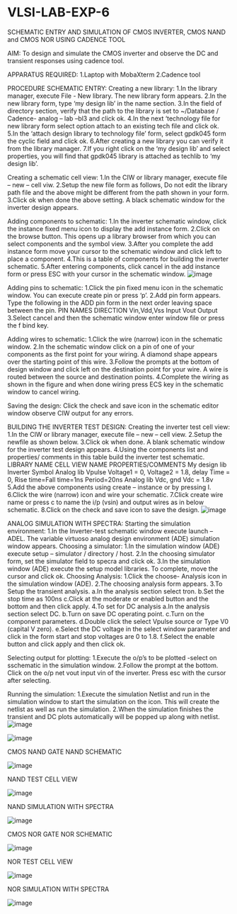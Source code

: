 # VLSI-LAB-EXP-6

SCHEMATIC ENTRY AND SIMULATION OF CMOS INVERTER, CMOS NAND and CMOS NOR USING CADENCE TOOL

AIM: To design and simulate the CMOS inverter and observe the DC and transient responses using cadence tool.

APPARATUS REQUIRED: 1.Laptop with MobaXterm 2.Cadence tool

PROCEDURE SCHEMATIC ENTRY: Creating a new library: 1.In the library manager, execute File - New library. The new library form appears. 2.In the new library form, type ‘my design lib’ in the name section. 3.In the field of directory section, verify that the path to the library is set to ~/Database / Cadence- analog – lab –bl3 and click ok. 4.In the next ‘technology file for new library form select option attach to an existing tech file and click ok. 5.In the ‘attach design library to technology file’ form, select gpdk045 form the cyclic field and click ok. 6.After creating a new library you can verify it from the library manager. 7.If you right click on the ‘my design lib’ and select properties, you will find that gpdk045 library is attached as techlib to ‘my design lib’.

Creating a schematic cell view: 1.In the CIW or library manager, execute file – new – cell viw. 2.Setup the new file form as follows, Do not edit the library path file and the above might be different from the path shown in your form. 3.Click ok when done the above setting. A black schematic window for the inverter design appears.

Adding components to schematic: 1.In the inverter schematic window, click the instance fixed menu icon to display the add instance form. 2.Click on the browse button. This opens up a library browser from which you can select components and the symbol view. 3.After you complete the add instance form move your cursor to the schematic window and click left to place a component. 4.This is a table of components for building the inverter schematic. 5.After entering components, click cancel in the add instance form or press ESC with your cursor in the schematic window. 
![image](https://github.com/Dukkapalliashok/VLSI-LAB-EXP-6/assets/166902469/ef73ef6a-d3ec-4e94-98b8-45a11788b057)


Adding pins to schematic: 1.Click the pin fixed menu icon in the schematic window. You can execute create pin or press ‘p’. 2.Add pin form appears. Type the following in the ADD pin form in the next order leaving space between the pin. PIN NAMES DIRECTION Vin,Vdd,Vss Input Vout Output 3.Select cancel and then the schematic window enter window file or press the f bind key.

Adding wires to schematic: 1.Click the wire (narrow) icon in the schematic window. 2.In the schematic window click on a pin of one of your components as the first point for your wiring. A diamond shape appears over the starting point of this wire. 3.Follow the prompts at the bottom of design window and click left on the destination point for your wire. A wire is routed between the source and destination points. 4.Complete the wiring as shown in the figure and when done wiring press ECS key in the schematic window to cancel wiring.

Saving the design: Click the check and save icon in the schematic editor window observe CIW output for any errors.

BUILDING THE INVERTER TEST DESIGN: Creating the inverter test cell view: 1.In the CIW or library manager, execute file – new – cell view. 2.Setup the newfile as shown below. 3.Click ok when done. A blank schematic window for the inverter test design appears. 4.Using the components list and properties/ comments in this table build the inverter test schematic. LIBRARY NAME CELL VIEW NAME PROPERTIES/COMMENTS My design lib Inverter Symbol Analog lib Vpulse Voltage1 = 0, Voltage2 = 1.8, delay Time = 0, Rise time=Fall time=1ns Period=20ns Analog lib Vdc, gnd Vdc = 1.8v 5.Add the above components using create – instance or by pressing I. 6.Click the wire (narrow) icon and wire your schematic. 7.Click create wire name or press c to name the i/p (vsin) and output wires as in below schematic. 8.Click on the check and save icon to save the design.
![image](https://github.com/Dukkapalliashok/VLSI-LAB-EXP-6/assets/166902469/84bbe4c7-7fa1-493e-8c0a-b95a10329cdf)


ANALOG SIMULATION WITH SPECTRA: Starting the simulation environment: 1.In the Inverter-test schematic window execute launch – ADEL. The variable virtuoso analog design environment (ADE) simulation window appears. Choosing a simulator: 1.In the simulation window (ADE) execute setup – simulator / directory / host. 2.In the choosing simulator form, set the simulator field to specra and click ok. 3.In the simulation window (ADE) execute the setup model libraries. To complete, move the cursor and click ok. Choosing Analysis: 1.Click the choose- Analysis icon in the simulation window (ADE). 2.The choosing analysis form appears. 3.To Setup the transient analysis. a.In the analysis section select tron. b.Set the stop time as 100ns c.Click at the moderate or enabled button and the bottom and then click apply. 4.To set for DC analysis a.In the analysis section select DC. b.Turn on save DC operating point. c.Turn on the component parameters. d.Double click the select Vpulse source or Type V0 (capital V zero). e.Select the DC voltage in the select window parameter and click in the form start and stop voltages are 0 to 1.8. f.Select the enable button and click apply and then click ok.

Selecting output for plotting: 1.Execute the o/p’s to be plotted -select on sschematic in the simulation window. 2.Follow the prompt at the bottom. Click on the o/p net vout input vin of the inverter. Press esc with the cursor after selecting.

Running the simulation: 1.Execute the simulation Netlist and run in the simulation window to start the simulation on the icon. This will create the netlist as well as run the simulation. 2.When the simulation finishes the transient and DC plots automatically will be popped up along with netlist.
![image](https://github.com/Dukkapalliashok/VLSI-LAB-EXP-6/assets/166902469/6834aee9-46d2-463d-8925-99b96a326c66)


![image](https://github.com/Dukkapalliashok/VLSI-LAB-EXP-6/assets/166902469/236b16a3-7a8a-4903-9f21-cce00e67100b)


CMOS NAND GATE NAND SCHEMATIC

![image](https://github.com/Dukkapalliashok/VLSI-LAB-EXP-6/assets/166902469/b3dc6abf-c263-413d-ae30-7e3754896e99)


NAND TEST CELL VIEW

![image](https://github.com/Dukkapalliashok/VLSI-LAB-EXP-6/assets/166902469/d324f048-82b7-49fa-af1c-afe7bab8c7fe)


NAND SIMULATION WITH SPECTRA

![image](https://github.com/Dukkapalliashok/VLSI-LAB-EXP-6/assets/166902469/e0ec2760-9193-42a8-bdb7-483115badb87)


CMOS NOR GATE NOR SCHEMATIC

![image](https://github.com/Dukkapalliashok/VLSI-LAB-EXP-6/assets/166902469/22c29d5c-4753-4dfb-be90-7622d94c9b91)


NOR TEST CELL VIEW

![image](https://github.com/Dukkapalliashok/VLSI-LAB-EXP-6/assets/166902469/bafdd486-6551-4e8f-91eb-e944a6d3f372)


NOR SIMULATION WITH SPECTRA

![image](https://github.com/Dukkapalliashok/VLSI-LAB-EXP-6/assets/166902469/d9c8708d-0e1a-4aa3-95c3-9bc4e177d1ce)

